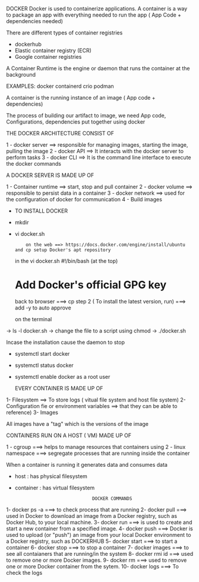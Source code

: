  DOCKER
  Docker is used to containerize applications. A container is a way to package an app with everything needed to run the app ( App Code + dependencies needed)


 There are different types of container registries
 
  - dockerhub
  - Elastic container registry (ECR)
  - Google container registries


   A Container Runtime is the engine or daemon that runs the container at the background

  EXAMPLES:
          docker
          containerd
          crio
          podman


A container is the running instance of an image ( App code + dependencies)

 The process of building our artifact to image, we need App code, Configurations, dependencies put together using docker


 THE DOCKER ARCHITECTURE CONSIST OF

   1 - docker server   ==> responsible for managing images, starting the image, pulling the image
   2 - docker API      ==> It interacts with the docker server to perform tasks
   3 - docker CLI      ==> It is the command line interface to execute the docker commands

 A DOCKER SERVER IS MADE UP OF

 1 - Container runtime ==> start, stop and pull container
 2 - docker volume     ==> responsible to persist data in a container
 3 - docker network    ==> used for the configuration of docker for communication
 4 - Build images

   * TO INSTALL DOCKER

  * mkdir
  * vi docker.sh

            on the web ==> https://docs.docker.com/engine/install/ubuntu   and cp setup Docker's apt repository

      in the vi docker.sh
      #!/bin/bash   (at the top)
  
      # Add Docker's official GPG key

      back to browser  ===> cp step 2 ( To install the latest version, run)
                       ===> add -y to auto approve


    on the terminal

 -> ls -l docker.sh
 -> change the file to a script using chmod
 ->  ./docker.sh

 Incase the installation cause the daemon to stop

   * systemctl start docker
   * systemctl status docker
   * systemctl enable docker        as a root user


        EVERY CONTAINER IS MADE UP OF
   
1- Filesystem    ==> To store logs ( vitual file system and host file system) 
2- Configuration fie or environment variables  ==> that they can be able to reference)
3- Images

 All images have a "tag" which is the versions of the image

 CONTAINERS RUN ON A HOST ( VM) MADE UP OF

  1 - cgroup   ===> helps to manage resources that containers using
  2 - linux namespace  ===> segregate processes that are running inside the container


 When a container is running it generates data and consumes data

  * host        : has physical filesystem
  * container   : has virtual filesystem


                                     DOCKER COMMANDS


1- docker ps -a                        ===> to check process that are running
2- docker pull                         ===> used in Docker to download an image from a Docker registry, such as Docker Hub, to your local machine.
3- docker run                          ===> is used to create and start a new container from a specified image.
4- docker push                         ===> Docker is used to upload (or "push") an image from your local Docker environment to a Docker registry, such as DOCKERHUB
5- docker start                        ===> to start a container
6- docker stop                         ===> to stop a container
7- docker images                       ===> to see all contaianers that are running/in the system
8- docker rmi id                       ===> used to remove one or more Docker images.
9- docker rm                           ===> used to remove one or more Docker container from the sytem.
10- docker logs                        ===> To check the logs

